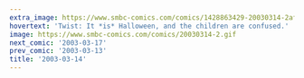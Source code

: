 ```yaml
---
extra_image: https://www.smbc-comics.com/comics/1428863429-20030314-2after.png
hovertext: 'Twist: It *is* Halloween, and the children are confused.'
image: https://www.smbc-comics.com/comics/20030314-2.gif
next_comic: '2003-03-17'
prev_comic: '2003-03-13'
title: '2003-03-14'
---
```


